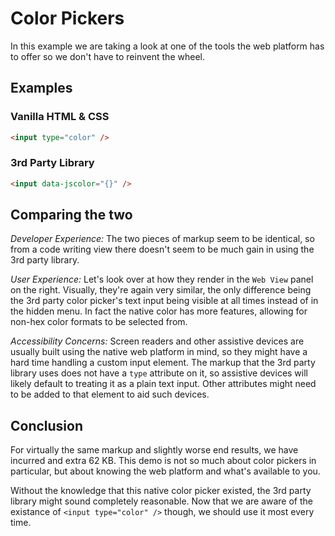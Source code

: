 # Color Pickers

In this example we are taking a look at one of the tools the web platform has to offer so we don't have to reinvent the wheel.

## Examples

### Vanilla HTML & CSS

```html
<input type="color" />
```

### 3rd Party Library

```html
<input data-jscolor="{}" />
```

## Comparing the two

*Developer Experience:* The two pieces of markup seem to be identical, so from a code writing view there doesn't seem to be much gain in using the 3rd party library.

*User Experience:* Let's look over at how they render in the `Web View` panel on the right. Visually, they're again very similar, the only difference being the 3rd party color picker's text input being visible at all times instead of in the hidden menu. In fact the native color has more features, allowing for non-hex color formats to be selected from.

*Accessibility Concerns:* Screen readers and other assistive devices are usually built using the native web platform in mind, so they might have a hard time handling a custom input element. The
markup that the 3rd party library uses does not have a `type` attribute on it, so assistive devices will likely default to treating it as a plain text input. Other attributes might need to be added to that element to aid such devices.

## Conclusion

For virtually the same markup and slightly worse end results, we have incurred and extra 62 KB. This demo is not so much about color pickers in particular, but about knowing the web platform and what's available to you.

Without the knowledge that this native color picker existed, the 3rd party library might sound completely reasonable. Now that we are aware of the existance of `<input type="color" />` though, we should use it most every time.
